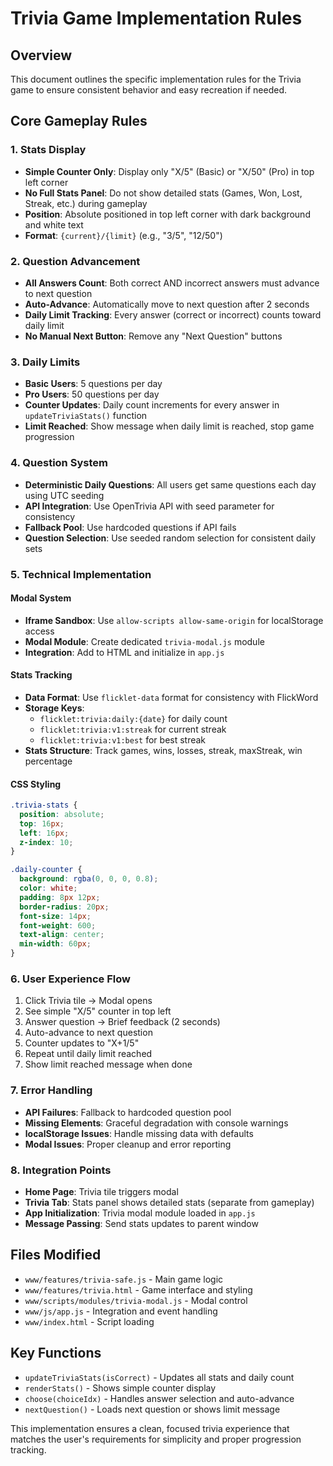# Trivia Game Implementation Rules

## Overview
This document outlines the specific implementation rules for the Trivia game to ensure consistent behavior and easy recreation if needed.

## Core Gameplay Rules

### 1. Stats Display
- **Simple Counter Only**: Display only "X/5" (Basic) or "X/50" (Pro) in top left corner
- **No Full Stats Panel**: Do not show detailed stats (Games, Won, Lost, Streak, etc.) during gameplay
- **Position**: Absolute positioned in top left corner with dark background and white text
- **Format**: `{current}/{limit}` (e.g., "3/5", "12/50")

### 2. Question Advancement
- **All Answers Count**: Both correct AND incorrect answers must advance to next question
- **Auto-Advance**: Automatically move to next question after 2 seconds
- **Daily Limit Tracking**: Every answer (correct or incorrect) counts toward daily limit
- **No Manual Next Button**: Remove any "Next Question" buttons

### 3. Daily Limits
- **Basic Users**: 5 questions per day
- **Pro Users**: 50 questions per day
- **Counter Updates**: Daily count increments for every answer in `updateTriviaStats()` function
- **Limit Reached**: Show message when daily limit is reached, stop game progression

### 4. Question System
- **Deterministic Daily Questions**: All users get same questions each day using UTC seeding
- **API Integration**: Use OpenTrivia API with seed parameter for consistency
- **Fallback Pool**: Use hardcoded questions if API fails
- **Question Selection**: Use seeded random selection for consistent daily sets

### 5. Technical Implementation

#### Modal System
- **Iframe Sandbox**: Use `allow-scripts allow-same-origin` for localStorage access
- **Modal Module**: Create dedicated `trivia-modal.js` module
- **Integration**: Add to HTML and initialize in `app.js`

#### Stats Tracking
- **Data Format**: Use `flicklet-data` format for consistency with FlickWord
- **Storage Keys**: 
  - `flicklet:trivia:daily:{date}` for daily count
  - `flicklet:trivia:v1:streak` for current streak
  - `flicklet:trivia:v1:best` for best streak
- **Stats Structure**: Track games, wins, losses, streak, maxStreak, win percentage

#### CSS Styling
```css
.trivia-stats {
  position: absolute;
  top: 16px;
  left: 16px;
  z-index: 10;
}

.daily-counter {
  background: rgba(0, 0, 0, 0.8);
  color: white;
  padding: 8px 12px;
  border-radius: 20px;
  font-size: 14px;
  font-weight: 600;
  text-align: center;
  min-width: 60px;
}
```

### 6. User Experience Flow
1. Click Trivia tile → Modal opens
2. See simple "X/5" counter in top left
3. Answer question → Brief feedback (2 seconds)
4. Auto-advance to next question
5. Counter updates to "X+1/5"
6. Repeat until daily limit reached
7. Show limit reached message when done

### 7. Error Handling
- **API Failures**: Fallback to hardcoded question pool
- **Missing Elements**: Graceful degradation with console warnings
- **localStorage Issues**: Handle missing data with defaults
- **Modal Issues**: Proper cleanup and error reporting

### 8. Integration Points
- **Home Page**: Trivia tile triggers modal
- **Trivia Tab**: Stats panel shows detailed stats (separate from gameplay)
- **App Initialization**: Trivia modal module loaded in `app.js`
- **Message Passing**: Send stats updates to parent window

## Files Modified
- `www/features/trivia-safe.js` - Main game logic
- `www/features/trivia.html` - Game interface and styling
- `www/scripts/modules/trivia-modal.js` - Modal control
- `www/js/app.js` - Integration and event handling
- `www/index.html` - Script loading

## Key Functions
- `updateTriviaStats(isCorrect)` - Updates all stats and daily count
- `renderStats()` - Shows simple counter display
- `choose(choiceIdx)` - Handles answer selection and auto-advance
- `nextQuestion()` - Loads next question or shows limit message

This implementation ensures a clean, focused trivia experience that matches the user's requirements for simplicity and proper progression tracking.
